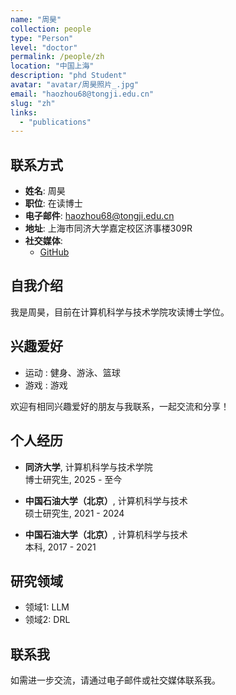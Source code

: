 ```yaml
---
name: "周昊"
collection: people
type: "Person"
level: "doctor"
permalink: /people/zh
location: "中国上海"
description: "phd Student"
avatar: "avatar/周昊照片_.jpg"
email: "haozhou68@tongji.edu.cn"
slug: "zh"
links:
  - "publications"
---
```


## 联系方式

- **姓名**: 周昊
- **职位**: 在读博士
- **电子邮件**: haozhou68@tongji.edu.cn
- **地址**: 上海市同济大学嘉定校区济事楼309R
- **社交媒体**:
    - [GitHub](https://github.com/zho68)


## 自我介绍

我是周昊，目前在计算机科学与技术学院攻读博士学位。

## 兴趣爱好

- 运动 : 健身、游泳、篮球
- 游戏 : 游戏


欢迎有相同兴趣爱好的朋友与我联系，一起交流和分享！

## 个人经历

- **同济大学**, 计算机科学与技术学院  
  博士研究生, 2025 - 至今

- **中国石油大学（北京）**, 计算机科学与技术  
  硕士研究生, 2021 - 2024

- **中国石油大学（北京）**, 计算机科学与技术  
  本科, 2017 - 2021

## 研究领域

- 领域1: LLM
- 领域2: DRL

## 联系我

如需进一步交流，请通过电子邮件或社交媒体联系我。
